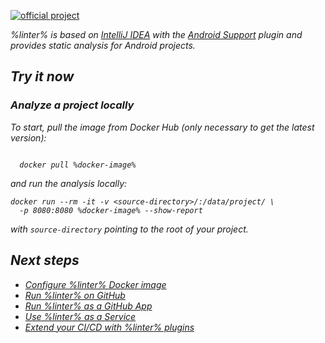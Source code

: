 [//]: # (title: Qodana for JVM Android)

[![official project](https://jb.gg/badges/official-flat-square.svg)](https://confluence.jetbrains.com/display/ALL/JetBrains+on+GitHub)

<var name="linter" value="Qodana JVM Android"/>

%linter% is based on [IntelliJ IDEA](https://www.jetbrains.com/idea/) with the [Android Support](https://plugins.jetbrains.com/plugin/1792-android-support) plugin and provides static analysis for Android projects.

## Try it now

### Analyze a project locally

<p><include src="lib_qd.xml" include-id="jvm-project-setup-note"/></p>

To start, pull the image from Docker Hub (only necessary to get the latest version):

<var name="docker-image" value="jetbrains/qodana-jvm-android"/>

<code style="block" lang="shell">
  docker pull %docker-image%
</code>

and run the analysis locally:

```shell
docker run --rm -it -v <source-directory>/:/data/project/ \ 
  -p 8080:8080 %docker-image% --show-report
```

with `source-directory` pointing to the root of your project.

<p>
<include src="lib_qd.xml" include-id="show-report-command-explanation"/>
</p>

## Next steps

- <a href="qodana-intellij-docker-readme.md">Configure %linter% Docker image</a>
- <a href="qodana-intellij-github-action.md">Run %linter% on GitHub</a>
- <a href="qodana-intellij-github-application.md">Run %linter% as a GitHub App</a>
- <a href="service.md">Use %linter% as a Service</a>
- <a href="ci.md">Extend your CI/CD with %linter% plugins</a>
